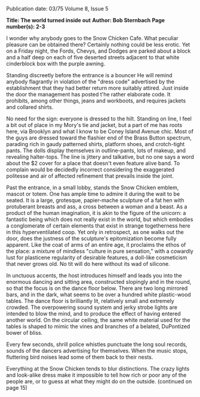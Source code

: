 Publication date: 03/75
Volume 8, Issue 5

**Title: The world turned inside out**
**Author: Bob Sternbach**
**Page number(s): 2-3**

I wonder why anybody goes to the Snow Chicken Cafe. What peculiar pleasure can be obtained there? Certainly nothing could be less erotic. Yet on a Friday night, the Fords, Chevys, and Dodges are parked about a block and a half deep on each of five deserted streets adjacent to that white cinderblock box with the purple awning.


Standing discreetly before the entrance is a bouncer He will remind anybody flagrantly in violation of the "dress code" advertised by the establishment that they had better return more suitably attired. Just inside the door the management has posted t'he rather elaborate code. It prohibits, among other things, jeans and workboots, and requires jackets and collared shirts.


No need for the sign: everyone is dressed to the hilt. Standing on line, I feel a bit out of place in my Mory's tie and jacket, but a part of me has roots here, via Brooklyn and what I know to be Coney Island Avenue chic. Most of the guys are dressed toward the flashier end of the Brass Button spectrum, parading rich in gaudy patterned shirts, platform shoes, and crotch-tight pants. The dolls display themselves in outline-pants, lots of makeup, and revealing halter-tops. The line is jittery and talkative, but no one says a word about the $2 cover for a place that doesn't even feature alive band. To complain would be decidedly incorrect considering the exaggerated politesse and air of affected refinement that prevails inside the joint.


Past the entrance, in a small lobby, stands the Snow Chicken emblem, mascot or totem. One has ample time to admire it during the wait to be seated. It is a large, grotesque, papier-mache sculpture of a fat hen with protuberant breasts and ass, a cross between a woman and a beast. As a product of the human imagination, it is akin to the figure of the unicorn: a fantastic being which does not really exist in the world, but which embodies a conglomerate of certain elements that exist in strange togetherness here in this hyperventilated coop. Yet only in retrospect, as one walks out the door, does the justness of the sculpture's epitomization become fully apparent. Like the coat of arms of an entire age, it proclaims the ethos of the place: a mixture of mindless "culture in pure sensation," with a cowardly lust for plasticene regularity of desirable features, a doll-like cosmeticism that never grows old. No tit will do here without its wad of silicone.


In unctuous accents, the host introduces himself and leads you into the enormous dancing and sitting area, constructed slopingly and in the round, so that the focus is on the dance floor below. There are two long mirrored bars, and in the dark, what seems to be over a hundred white plastic-wood tables. The dance floor is brilliantly lit, relatively small and extremely crowded. The overpowering sound system and jerky strobe lights are intended to blow the mind, and to produce the effect of having entered another world. On the circular ceiling, the same white material used for the tables is shaped to mimic the vines and branches of a belated, DuPontized bower of bliss.


Every few seconds, shrill police whistles punctuate the long soul records, sounds of the dancers advertising for themselves. When the music stops, fluttering bird noises lead some of them back to their nests.


Everything at the Snow Chicken tends to blur distinctions. The crazy lights and look-alike dress make it impossible to tell how rich or poor any of the people are, or to guess at what they might do on the outside.
(continued on page 15)